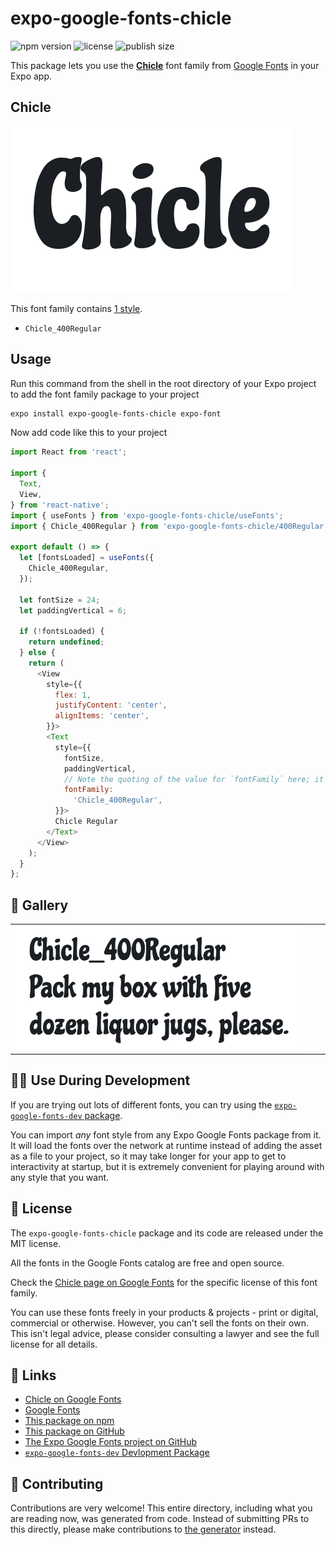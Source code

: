 # expo-google-fonts-chicle

![npm version](https://flat.badgen.net/npm/v/expo-google-fonts-chicle)
![license](https://flat.badgen.net/github/license/expo/google-fonts)
![publish size](https://flat.badgen.net/packagephobia/install/expo-google-fonts-chicle)

This package lets you use the [**Chicle**](https://fonts.google.com/specimen/Chicle) font family from [Google Fonts](https://fonts.google.com/) in your Expo app.

## Chicle

![Chicle](./font-family.png)

This font family contains [1 style](#-gallery).

- `Chicle_400Regular`

## Usage

Run this command from the shell in the root directory of your Expo project to add the font family package to your project
```sh
expo install expo-google-fonts-chicle expo-font
```

Now add code like this to your project
```js
import React from 'react';

import {
  Text,
  View,
} from 'react-native';
import { useFonts } from 'expo-google-fonts-chicle/useFonts';
import { Chicle_400Regular } from 'expo-google-fonts-chicle/400Regular';

export default () => {
  let [fontsLoaded] = useFonts({
    Chicle_400Regular,
  });

  let fontSize = 24;
  let paddingVertical = 6;

  if (!fontsLoaded) {
    return undefined;
  } else {
    return (
      <View
        style={{
          flex: 1,
          justifyContent: 'center',
          alignItems: 'center',
        }}>
        <Text
          style={{
            fontSize,
            paddingVertical,
            // Note the quoting of the value for `fontFamily` here; it expects a string!
            fontFamily:
              'Chicle_400Regular',
          }}>
          Chicle Regular
        </Text>
      </View>
    );
  }
};

```

## 🔡 Gallery


||||
|-|-|-|
|![Chicle_400Regular](.//400Regular/Chicle_400Regular.ttf.png)||||


## 👩‍💻 Use During Development

If you are trying out lots of different fonts, you can try using the [`expo-google-fonts-dev` package](https://github.com/freeboub/google-fonts/tree/master/font-packages/dev#readme).

You can import *any* font style from any Expo Google Fonts package from it. It will load the fonts
over the network at runtime instead of adding the asset as a file to your project, so it may take longer
for your app to get to interactivity at startup, but it is extremely convenient
for playing around with any style that you want.

## 📖 License

The `expo-google-fonts-chicle` package and its code are released under the MIT license.

All the fonts in the Google Fonts catalog are free and open source.

Check the [Chicle page on Google Fonts](https://fonts.google.com/specimen/Chicle) for the specific license of this font family.

You can use these fonts freely in your products & projects - print or digital, commercial or otherwise. However, you can't sell the fonts on their own. This isn't legal advice, please consider consulting a lawyer and see the full license for all details.

## 🔗 Links

- [Chicle on Google Fonts](https://fonts.google.com/specimen/Chicle)
- [Google Fonts](https://fonts.google.com/)
- [This package on npm](https://www.npmjs.com/package/expo-google-fonts-chicle)
- [This package on GitHub](https://github.com/freeboub/google-fonts/tree/master/font-packages/chicle)
- [The Expo Google Fonts project on GitHub](https://github.com/freeboub/google-fonts)
- [`expo-google-fonts-dev` Devlopment Package](https://github.com/freeboub/google-fonts/tree/master/font-packages/dev)

## 🤝 Contributing

Contributions are very welcome! This entire directory, including what you are reading now, was generated from code. Instead of submitting PRs to this directly, please make contributions to [the generator](https://github.com/freeboub/google-fonts/tree/master/packages/generator) instead.
